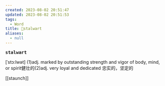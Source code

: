 ```yaml
---
created: 2023-08-02 20:51:47
updated: 2023-08-02 20:51:53
tags:
  - Word
title: 📖stalwart
aliases:
  - null
---
```


<pre><strong>stalwart</strong></pre>
[ˈstɔ:lwət]
(1)adj. marked by outstanding strength and vigor of body, mind, or spirit健壮的(2)adj. very loyal and dedicated 忠实的，坚定的

[[staunch]]